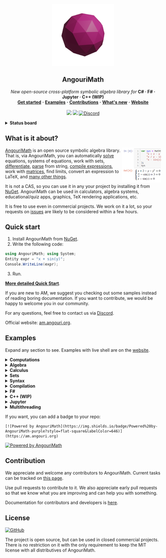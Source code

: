 <p align="center">
  <a href="https://github.com/asc-community/AngouriMath">
    <img src="./.github/additional/readme/icon_white.png" alt="AngouriMath logo" width="200" height="200">
  </a>
</p>

<h2 align="center">AngouriMath</h2>

<p align="center">
  <i>New open-source cross-platform symbolic algebra library for </i><b>C# · F# · Jupyter · C++ (WIP)</b>
  <br>
  <a href="https://am.angouri.org/quickstart/"><b>Get started</b></a>
  <b>·</b>
  <a href="#exam"><b>Examples</b></a>
  <b>·</b>
  <a href="#contrib"><b>Contributions</b></a>
  <b>·</b>
  <a href="https://am.angouri.org/whatsnew/"><b>What's new</b></a>
  <b>·</b>
  <a href="https://am.angouri.org/"><b>Website</b></a>
  <br>
  <br>
  <a href="https://dotnetfiddle.net/u901sI"><img src="https://img.shields.io/static/v1?label=Fiddle&message=Try%21&color=purple&style=flat&logo=.NET&labelColor=646"></a>
  <a href="https://mybinder.org/v2/gh/asc-community/Try/main?filepath=HelloBook.AngouriMath.Interactive.ipynb"><img src="https://img.shields.io/static/v1?label=Jupyter&message=Try%21&color=purple&style=flat&logo=Jupyter&labelColor=646"></a>
  <a href="https://discord.gg/YWJEX7a"><img alt="Discord" src="https://img.shields.io/discord/642350046213439489?color=darkgreen&label=Join+our+chat!&logo=discord&style=flat&labelColor=474"></a>
</p>

<details><summary><strong>Status board</strong></summary>


![Solution Build](https://github.com/asc-community/AngouriMath/actions/workflows/EverythingBuild.yml/badge.svg)

#### Builds and tests
|       | Kernel/C# | F# | Interactive | C++ |
|-------|-----------|----|-------------|-----|
| Build | ![C#/Kernel Build](https://github.com/asc-community/AngouriMath/actions/workflows/CSharpBuild.yml/badge.svg) | ![F# Build](https://github.com/asc-community/AngouriMath/actions/workflows/FSharpBuild.yml/badge.svg) | ![Interactive Build](https://github.com/asc-community/AngouriMath/actions/workflows/InteractiveBuild.yml/badge.svg) | ![C++ Build](https://github.com/asc-community/AngouriMath/actions/workflows/CPPBuild.yml/badge.svg) | 
| Test  | ![C# Test](https://github.com/asc-community/AngouriMath/actions/workflows/CSharpTest.yml/badge.svg) | ![F# Test](https://github.com/asc-community/AngouriMath/actions/workflows/FSharpTest.yml/badge.svg) | ![Interactive Test](https://github.com/asc-community/AngouriMath/actions/workflows/InteractiveTest.yml/badge.svg) | ![C++ Test](https://github.com/asc-community/AngouriMath/actions/workflows/CPPTest.yml/badge.svg) |

Note, that all tests and builds are tested for the following three operating systems: Windows, Ubuntu, Mac OS.

#### Coverage
| Kernel/C# | F# | C++ |
|-----------|----|-----|
| <a href="https://codecov.io/gh/asc-community/AngouriMath"><img alt="Codecov" src="https://img.shields.io/codecov/c/gh/asc-community/AngouriMath?color=orange&label=Coverage&logo=codecov&style=flat-square"></a> | ??? | ??? |

#### Versions
|     | Kernel/C# | F# | Interactive | C++ |
|-----|-----------|----|-------------|-----|
| Prerelease | <a href="https://www.nuget.org/packages/AngouriMath"><img alt="Nuget (with prereleases)" src="https://img.shields.io/nuget/vpre/AngouriMath?color=blue&label=NuGet&logo=nuget&style=flat-square"></a> | <a href="https://www.nuget.org/packages/AngouriMath.FSharp"><img alt="Nuget (with prereleases)" src="https://img.shields.io/nuget/vpre/AngouriMath.FSharp?color=blue&label=NuGet&logo=nuget&style=flat-square"></a> | <a href="https://www.nuget.org/packages/AngouriMath.Interactive"><img alt="Nuget (with prereleases)" src="https://img.shields.io/nuget/vpre/AngouriMath.Interactive?color=blue&label=NuGet&logo=nuget&style=flat-square"></a> | WIP |
| Stable | <a href="https://www.nuget.org/packages/AngouriMath"><img alt="Nuget" src="https://img.shields.io/nuget/v/AngouriMath?color=blue&label=NuGet&logo=nuget&style=flat-square"></a> | <a href="https://www.nuget.org/packages/AngouriMath.FSharp"><img alt="Nuget" src="https://img.shields.io/nuget/v/AngouriMath.FSharp?color=blue&label=NuGet&logo=nuget&style=flat-square"></a> | <a href="https://www.nuget.org/packages/AngouriMath.Interactive"><img alt="Nuget" src="https://img.shields.io/nuget/v/AngouriMath.Interactive?color=blue&label=NuGet&logo=nuget&style=flat-square"></a> | WIP |
| Downloads | <a href="https://www.nuget.org/packages/AngouriMath"><img alt="Nuget" src="https://img.shields.io/nuget/dt/AngouriMath?color=darkblue&label=Downloads&style=flat-square"></a> | <a href="https://www.nuget.org/packages/AngouriMath.FSharp"><img alt="Nuget" src="https://img.shields.io/nuget/dt/AngouriMath.FSharp?color=darkblue&label=Downloads&style=flat-square"></a> | <a href="https://www.nuget.org/packages/AngouriMath.Interactive"><img alt="Nuget" src="https://img.shields.io/nuget/dt/AngouriMath.Interactive?color=darkblue&label=Downloads&style=flat-square"></a> | WIP |

#### Other info
| Website | Stars | License |
|---------|-------|---------|
| <a href="https://am.angouri.org"><img alt="Website" src="https://img.shields.io/website?down_message=Down&label=Website&up_message=Up&url=https%3A%2F%2Fam.angouri.org&style=flat-square"></a> | <img alt="GitHub Repo stars" src="https://img.shields.io/github/stars/asc-community/AngouriMath?label=Stars&style=flat-square"> | <img alt="GitHub" src="https://img.shields.io/github/license/asc-community/AngouriMath?color=dark-green&label=License&style=flat-square"> |
</details>

## What is it about?

<a href="#jupyter"><img src="./.github/additional/readme/side.PNG" align="right" width="25%" alt="AngouriMath now supports Jupyter integration"/></a>

<a href="https://am.angouri.org">AngouriMath</a> is an open source symbolic algebra library.
That is, via AngouriMath, you can
automatically <a href="https://am.angouri.org/wiki/07.-Solvers.html">solve</a> 
equations, systems of equations, work with sets,
<a href="https://am.angouri.org/wiki/05.-Differentiation.html">differentiate</a>,
<a href="https://am.angouri.org/wiki/01.-Expressions.html">parse</a> from string,
<a href="https://am.angouri.org/wiki/09.-Compilation.html">compile expressions</a>, work
with <a href="https://am.angouri.org/wiki/10.-Matrices.html">matrices</a>, find limits,
convert an expression to LaTeX, and <a href="https://am.angouri.org/wiki/">many other things</a>.

It is not a CAS, so you can use it in any your project by installing it from 
<a href="https://www.nuget.org/packages/AngouriMath">NuGet</a>. AngouriMath
can be used in calculators, algebra systems, educational/quiz apps, graphics,
TeX rendering applications, etc.

It is free to use even in commercial projects. We work on it a lot, so your requests on 
<a href="https://github.com/asc-community/AngouriMath/issues">issues</a> are likely to
be considered within a few hours.

## Quick start
1. Install AngouriMath from [NuGet](https://www.nuget.org/packages/AngouriMath).
2. Write the following code:
```cs
using AngouriMath; using System;
Entity expr = "x + sin(y)";
Console.WriteLine(expr);
```
3. Run.

<a href="https://am.angouri.org/quickstart/"><strong>More detailed Quick Start</strong></a>.

If you are new to AM, we suggest you checking out some samples instead of reading boring 
documentation. If you want to contribute, we would be happy to welcome you in our
community.

For any questions, feel free to contact us via <a href="https://discord.gg/YWJEX7a">Discord</a>.

Official website: [am.angouri.org](https://am.angouri.org/).

<a id="exam"></a>

## Examples

Expand any section to see. Examples with live shell are on the [website](https://am.angouri.org/).

<details><summary><strong>Computations</strong></summary>

Use as a simple calculator:
```cs
Entity expr = "1 + 2 * log(3, 9)";
Console.WriteLine(expr.EvalNumerical());
```
<img src="https://render.githubusercontent.com/render/math?math=5">

```cs
Console.WriteLine("2 / 3 + sqrt(-16)".EvalNumerical());
>>> 2 / 3 + 4i
```
<img src="https://render.githubusercontent.com/render/math?math=\frac{2}{3} %2B 4i">

```cs
Console.WriteLine("(-2) ^ 3".EvalNumerical());
```
<img src="https://render.githubusercontent.com/render/math?math=-8">

Build expressions with variables and substitute them:
```cs
Entity expr = "2x + sin(x) / sin(2 ^ x)";
var subs = expr.Substitute("x", 0.3m);
Console.WriteLine(subs);
```
<img src="https://render.githubusercontent.com/render/math?math=2\times \frac{3}{10}%2B\frac{\sin\left(\frac{3}{10}\right)}{\sin\left(\sqrt[10]{2}^{3}\right)}">

Simplify complicated expressions:
```cs
Console.WriteLine("2x + x + 3 + (4 a * a^6) / a^3 / 5".Simplify());
```
<img src="https://render.githubusercontent.com/render/math?math=3%2B\frac{4}{5}\times {a}^{4}%2B3\times x">

```cs
var expr = "1/2 + sin(pi / 4) + (sin(3x)2 + cos(3x)2)";
Console.WriteLine(expr.Simplify());
```
<img src="https://render.githubusercontent.com/render/math?math=\frac{1}{2}\times \left(1%2B\sqrt{2}\right)%2B1">

Compiled functions work 15x+ faster
```cs
var x = MathS.Variable("x");
var expr = MathS.Sin(x) + MathS.Sqrt(x) / (MathS.Sqrt(x) + MathS.Cos(x)) + MathS.Pow(x, 3);
var func = expr.Compile(x);
Console.WriteLine(func.Substitute(3));
```

```cs
var expr = "sin(x) + sqrt(x) / (sqrt(x) + cos(x)) + x3";
var compiled = expr.Compile("x");
Console.WriteLine(compiled.Substitute(4));
```

</details>

<details><summary><strong>Algebra</strong></summary>

Start with boolean algebra:
```cs
Entity expr1 = "a and b or c";

// Those are the same
Entity expr3 = "a -> b";
Entity expr3 = "a implies b";
```

```cs
Entity expr = "a -> true";
Console.WriteLine(MathS.SolveBooleanTable(expr, "a"));
```

```
>>> Matrix[2 x 1]
>>> False
>>> True
```

Next, solve some equations:
```cs
Console.WriteLine("x2 + x + a".SolveEquation("x"));
```
<img src="https://render.githubusercontent.com/render/math?math=\left\{\frac{-1-\sqrt{1-4\times a}}{2},\frac{-1%2B\sqrt{1-4\times a}}{2}\right\}">

Under developing now and forever (always available)
```cs
Entity expr = "(sin(x)2 - sin(x) + a)(b - x)((-3) * x + 2 + 3 * x ^ 2 + (x + (-3)) * x ^ 3)";
Console.WriteLine(expr.SolveEquation("x").Latexise());
```
<img src="https://render.githubusercontent.com/render/math?math=\left\{-\left(-\arcsin\left(\frac{1-\sqrt{1-4\times a}}{2}\right)-2\times \pi\times n_{1}\right),-\left(-\pi--\arcsin\left(\frac{1-\sqrt{1-4\times a}}{2}\right)-2\times \pi\times n_{1}\right),-\left(-\arcsin\left(\frac{1%2B\sqrt{1-4\times a}}{2}\right)-2\times \pi\times n_{1}\right),-\left(-\pi--\arcsin\left(\frac{1%2B\sqrt{1-4\times a}}{2}\right)-2\times \pi\times n_{1}\right),\frac{-b}{-1},-i,i,1,2\right\}">

Try some inequalities:
```cs
Console.WriteLine("(x - 6)(x + 9) >= 0".Solve("x"));
```
<img src="https://render.githubusercontent.com/render/math?math=\left\{-9,6\right\}\cup\left(-\infty%3B-9\right)\cup\left(6%3B\infty\right)">

Systems of equations:
```cs
var system = MathS.Equations(
    "x2 + y + a",
    "y - 0.1x + b"
);
Console.WriteLine(system);
var solutions = system.Solve("x", "y");
Console.WriteLine(solutions);
```
System:

<img src="https://render.githubusercontent.com/render/math?math=\begin{cases}{x}^{2}%2By%2Ba = 0\\y-\frac{1}{10}\times x%2Bb = 0\\\end{cases}">

Result:

<img src="./.github/additional/readme/pic1.PNG">

```cs
var system = MathS.Equations(
    "cos(x2 + 1)^2 + 3y",
    "y * (-1) + 4cos(x2 + 1)"
);
Console.WriteLine(system.Latexise());
var solutions = system.Solve("x", "y");
Console.WriteLine(solutions);
```
<img src="https://render.githubusercontent.com/render/math?math=\begin{cases}{\cos\left({x}^{2}%2B1\right)}^{2}%2B3\times y = 0\\y\times -1%2B4\times \cos\left({x}^{2}%2B1\right) = 0\\\end{cases}">
(solution matrix is too complicated to show)

</details>

<details><summary><strong>Calculus</strong></summary>

Find derivatives:
```cs
Entity func = "x2 + ln(cos(x) + 3) + 4x";
Entity derivative = func.Differentiate("x");
Console.WriteLine(derivative.Simplify());
```
<img src="https://render.githubusercontent.com/render/math?math=4%2B\frac{\sin\left(x\right)}{{\ln\left(\cos\left(x\right)%2B3\right)}^{2}\times \left(\cos\left(x\right)%2B3\right)}%2B2\times x">

Find limits:
```cs
WriteLine("(a x2 + b x) / (e x - h x2 - 3)".Limit("x", "+oo").InnerSimplified);
```
<img src="https://render.githubusercontent.com/render/math?math=\frac{a}{-h}">

Find integrals:
```cs
WriteLine("x2 + a x".Integrate("x").InnerSimplified);
```
<img src="https://render.githubusercontent.com/render/math?math=\frac{{x}^{3}}{3}%2Ba\times \frac{{x}^{2}}{2}">

</details>

<details><summary><strong>Sets</strong></summary>

There are four types of sets:
```cs
WriteLine("{ 1, 2 }".Latexise());
WriteLine("[3; +oo)".Latexise());
WriteLine("RR".Latexise());
WriteLine("{ x : x8 + a x < 0 }".Latexise());
```

<img src="https://render.githubusercontent.com/render/math?math=\left\{ 1, 2 \right\}">
<img src="https://render.githubusercontent.com/render/math?math=\left[3%3B \infty \right)">
<img src="https://render.githubusercontent.com/render/math?math=\mathbb{R}">
<img src="https://render.githubusercontent.com/render/math?math=\left\{ x %3A {x}^{8}%2B a\times x < 0 \right\}">

And there operators:
```cs
WriteLine(@"A \/ B".Latexise());
WriteLine(@"A /\ B".Latexise());
WriteLine(@"A \ B".Latexise());
```

<img src="https://render.githubusercontent.com/render/math?math=A\cup B">
<img src="https://render.githubusercontent.com/render/math?math=A\cap B">
<img src="https://render.githubusercontent.com/render/math?math=A\setminus B">

</details>

<details><summary><strong>Syntax</strong></summary>

You can build LaTeX with AngouriMath:
```cs
var expr = "x ^ y + sqrt(x) + integral(sqrt(x) / a, x, 1) + derive(sqrt(x) / a, x, 1) + limit(sqrt(x) / a, x, +oo)";
Console.WriteLine(expr.Latexise());
>>> {x}^{y}+\sqrt{x}+\int \left[\frac{\sqrt{x}}{a}\right] dx+\frac{d\left[\frac{\sqrt{x}}{a}\right]}{dx}+\lim_{x\to \infty } \left[\frac{\sqrt{x}}{a}\right]
```
<img src="https://render.githubusercontent.com/render/math?math={x}^{y}%2B\sqrt{x}%2B\int\left[\frac{\sqrt{x}}{a}\right]dx%2B\frac{d\left[\frac{\sqrt{x}}{a}\right]}{dx}%2B\lim_{x\to\infty}\left[\frac{\sqrt{x}}{a}\right]">

You can parse `Entity` from string with
```cs
var expr = MathS.FromString("x + 2 + sqrt(x)");
Entity expr = "x + 2 + sqrt(x)";
```

A few convenient features: `x2` => `x^2`, `a x` => `a * x`, `(...)2` => `(...)^2`, `2(...)` => `2 * (...)`

</details>

<details><summary><strong>Compilation</strong></summary>

Now you can compile expressions with pritimives into native lambdas. They will be
at least as fast as if you wrote them in line in code, or faster if you have
same subexpressions in your expression.

```cs
Entity expr = "a and x > 3";
var func = expr.Compile<bool, double, bool>("a", "x");
WriteLine(func(true, 6));
WriteLine(func(false, 6));
WriteLine(func(true, 2));
WriteLine(func(false, 2));
```

Output:

```
True
False
False
False
```

</details>

<details><summary><strong>F#</strong></summary>

<a href="https://www.nuget.org/packages/AngouriMath.FSharp">Download</a>

Not everything is supported directly from F#, so if something missing, you will need
to call the necessary methods from AngouriMath.

```fs
open Functions
open Operators
open Shortcuts

printfn "%O" (solutions "x" "x + 2 = 0")

printfn "%O" (simplified (solutions "x" "x2 + 2 a x + a2 = 0"))

printfn "%O" (``dy/dx`` "x2 + a x")

printfn "%O" (integral "x" "x2 + e")

printfn "%O" (``lim x->0`` "sin(a x) / x")

printfn "%O" (latex "x / e + alpha + sqrt(x) + integral(y + 3, y, 1)")

```

</details>

<details><summary><strong>C++ (WIP)</strong></summary>

There will be support for C++ as soon as the essential minimum part of AngouriMath's kernel API is exposed.
```cpp
#include <AngouriMath.h>

AngouriMath::Entity expr = "x y + 2";
std::cout << expr.Differentiate("x");
```

</details>

<details><summary><strong>Jupyter</strong></summary>

If you already installed <a href="https://jupyter.org/install">Jupyter</a> and 
<a href="https://github.com/dotnet/interactive">Interactive</a> for it, install
<a href="https://www.nuget.org/packages/AngouriMath.Interactive">package</a> by copying this to your first cell:

```cs
#r "nuget:AngouriMath.Interactive, *-*"
```

Now any `ILatexiseable` will be displayed as LaTeX. Try example
<a href="https://mybinder.org/v2/gh/asc-community/Try/main?filepath=HelloBook.AngouriMath.Interactive.ipynb">here</a>, or 
<a href="https://nbviewer.jupyter.org/github/asc-community/Try/blob/main/notebooks/HelloBook.AngouriMath.Interactive.ipynb">view</a> it

Check the <a href="Sources/Samples/Interactive.Sample.ipynb">F#</a> and 
<a href="Sources/Samples/CSharp.Interactive.Sample.ipynb">C#</a> samples.

</details>

<details><summary><strong>Multithreading</strong></summary>

You are guaranteed that all functions in AM run in one thread. It is also guaranteed that you can safely run multiple 
functions from AM in different threads, that is, all static variables and lazy properties are thread-safe.

There is also support of cancellation a task. However, to avoid injecting the cancellation token argument into all methods,
we use `AsyncLocal<T>` instead. That is why instead of passing your token to all methods what you need is to pass it once
to the `MathS.Multithreading.SetLocalCancellationToken(CancellationToken)` method.

There is a sample code demonstrating cancellation:

```cs
var cancellationTokenSource = new CancellationTokenSource();

// That goes instead of passing your token to methods
MathS.Multithreading.SetLocalCancellationToken(cancellationTokenSource.Token);

// Then you normally run your task
var currTask = Task.Run(() => InputText.Text.Solve("x"), cancellationTokenSource.Token);

try
{
    await currTask;
    LabelState.Text = currTask.Result.ToString();
}
catch (OperationCanceledException)
{
    LabelState.Text = "Operation canceled";
}
```

</details>

If you want, you can add a badge to your repo:
```
[![Powered by AngouriMath](https://img.shields.io/badge/Powered%20by-AngouriMath-purple?style=flat-square&labelColor=646)](https://am.angouri.org)
```
[![Powered by AngouriMath](https://img.shields.io/badge/Powered%20by-AngouriMath-purple?style=flat-square&labelColor=646)](https://am.angouri.org)

## <a name="contrib"></a>Contribution

We appreciate and welcome any contributors to AngouriMath. Current tasks can be tracked
on <a href="https://github.com/asc-community/AngouriMath/projects">this page</a>.

Use pull requests to contribute to it. We also appreciate early pull requests so that we know what you are improving and
can help you with something.

Documentation for contributors and developers is <a href="./Sources/AngouriMath/Docs/Contributing/README.md">here</a>.

## <a name="license"></a>License

<a href="./LICENSE.md"><img alt="GitHub" src="https://img.shields.io/github/license/asc-community/AngouriMath?color=purple&label=License&style=flat-square"></a>

The project is open source, but can be used in closed commercial projects. There is no restriction on it
with the only requirement to keep the MIT license with all distributives of AngouriMath.
